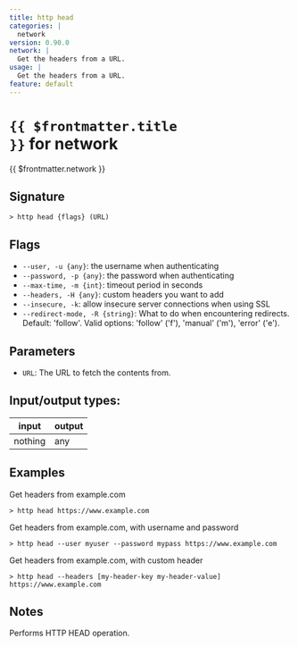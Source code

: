 ```yaml
---
title: http head
categories: |
  network
version: 0.90.0
network: |
  Get the headers from a URL.
usage: |
  Get the headers from a URL.
feature: default
---
```


<!-- This file is automatically generated. Please edit the command in https://github.com/nushell/nushell instead. -->

# <code>{{ $frontmatter.title }}</code> for network

<div class='command-title'>{{ $frontmatter.network }}</div>

## Signature

`> http head {flags} (URL)`

## Flags

- `--user, -u {any}`: the username when authenticating
- `--password, -p {any}`: the password when authenticating
- `--max-time, -m {int}`: timeout period in seconds
- `--headers, -H {any}`: custom headers you want to add
- `--insecure, -k`: allow insecure server connections when using SSL
- `--redirect-mode, -R {string}`: What to do when encountering redirects. Default: 'follow'. Valid options: 'follow' ('f'), 'manual' ('m'), 'error' ('e').

## Parameters

- `URL`: The URL to fetch the contents from.

## Input/output types:

| input   | output |
| ------- | ------ |
| nothing | any    |

## Examples

Get headers from example.com

```nushell
> http head https://www.example.com

```

Get headers from example.com, with username and password

```nushell
> http head --user myuser --password mypass https://www.example.com

```

Get headers from example.com, with custom header

```nushell
> http head --headers [my-header-key my-header-value] https://www.example.com

```

## Notes

Performs HTTP HEAD operation.
